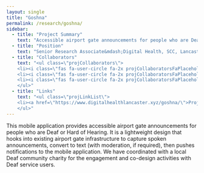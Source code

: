 ```yaml
---
layout: single
title: "Goshna"
permalink: /research/goshna/
sidebar:
  - title: "Project Summary"
    text: "Accessible airport gate announcements for people who are Deaf or Hard of Hearing."
  - title: "Position"
    text: "Senior Research Associate&mdash;Digital Health, SCC, Lancaster University (2018+)"
  - title: "Collaborators"
    text: "<ul class=\"projCollaborators\">
    <li><i class=\"fas fa-user-circle fa-2x projCollaboratorsFaPlaceholder\" aria-hidden=\"true\"></i>Sumi Helal <i>[Lead]</i></li>
    <li><i class=\"fas fa-user-circle fa-2x projCollaboratorsFaPlaceholder\" aria-hidden=\"true\"></i>Wyatt Lindquist</li>
    <li><i class=\"fas fa-user-circle fa-2x projCollaboratorsFaPlaceholder\" aria-hidden=\"true\"></i>Mahsa Honary</li>
    </ul>"
  - title: "Links"
    text: "<ul class=\"projLinkList\">
    <li><a href=\"https://www.digitalhealthlancaster.xyz/goshna/\">Project Site</a></li>
    </ul>"
---
```


<!-- markdownlint-disable MD033 -->

This mobile application provides accessible airport gate announcements for people who are Deaf or Hard of Hearing. It is a lightweight design that hooks into existing airport gate infrastructure to capture spoken announcements, convert to text (with moderation, if required), then pushes notifications to the mobile application. We have coordinated with a local Deaf community charity for the engagement and co-design activities with Deaf service users.
